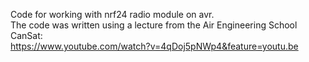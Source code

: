 Code for working with nrf24 radio module on avr.<br>
The code was written using a lecture from the Air Engineering School CanSat:<br>
https://www.youtube.com/watch?v=4qDoj5pNWp4&feature=youtu.be
